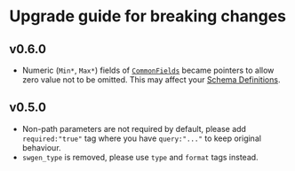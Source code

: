 # Upgrade guide for breaking changes

## v0.6.0

 * Numeric (`Min*`, `Max*`) fields of [`CommonFields`](https://godoc.org/github.com/swaggest/swgen#CommonFields) became 
 pointers to allow zero value not to be omitted. This may affect your 
 [Schema Definitions](https://godoc.org/github.com/swaggest/swgen#SchemaDefinition).

## v0.5.0

 * Non-path parameters are not required by default, please add `required:"true"` tag where you have `query:"..."` to keep original behaviour.
 * `swgen_type` is removed, please use `type` and `format` tags instead.

